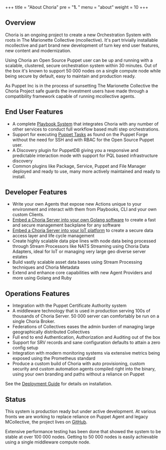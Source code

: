 +++
title = "About Choria"
pre = "<b>1. </b>"
menu = "about"
weight = 10
+++

## Overview

Choria is an ongoing project to create a new Orchestration System with roots in The Marionette Collective (mcollective).  It's part trivially installable mcollective and part brand new development of turn key end user features, new content and modernization.

Using Choria an Open Source Puppet user can be up and running with a scalable, clustered, secure orchestration system within 30 minutes.  Out of the box it's known to support 50 000 nodes on a single compute node while being secure by default, easy to maintain and production ready.

As Puppet Inc is in the process of sunsetting The Marionette Collective the Choria Project safe guards the investment users have made through a compatibility framework capable of running mcollective agents.

## End User Features

  * A complete [Playbook System](/docs/playbooks/) that integrates Choria with any number of other services to conduct full workflow based multi step orchestrations.
  * Support for executing [Puppet Tasks](/docs/tasks/) as found on the Puppet Forge without the need for SSH and with RBAC for the Open Source Puppet user.
  * A Discovery plugin for PuppetDB giving you a responsive and predictable interaction mode with support for PQL based infrastructure discovery
  * Common plugins like Package, Service, Puppet and File Manager deployed and ready to use, many more actively maintained and ready to install.

## Developer Features

  * Write your own Agents that expose new Actions unique to your environment and interact with them from Playbooks, CLI and your own custom Clients.
  * [Embed a Choria Server into your own Golang software](https://github.com/ripienaar/embedded-choria-sample#readme) to create a fast and secure management backplane for any software
  * [Embed a Choria Server into your IoT platform](https://github.com/ripienaar/choriapi) to create a secure data access layer and life cycle management
  * Create highly scalable data pipe lines with node data being processed through Stream Processors like NATS Streaming using Choria Data Adapters, ideal for IoT or managing very large geo diverse server estates
  * Build vastly scalable asset data bases using Stream Processing techniques and Choria Metadata
  * Extend and enhance core capabilities with new Agent Providers and more using Golang and Ruby

## Operations Features

  * Integration with the Puppet Certificate Authority system
  * A middleware technology that is used in production serving 100s of thousands of Choria Server. 50 000 server can comfortably be run on a single Choria Broker.
  * Federations of Collectives eases the admin burden of managing large geographically distributed Collectives
  * Full end to end Authentication, Authorization and Auditing out of the box
  * Support for SRV records and sane configuration defaults to attain a zero config setup
  * Integration with modern monitoring systems via extensive metrics being exposed using the Prometheus standard
  * Produce a custom build of Choria with auto provisioning, custom security and custom automation agents compiled right into the binary, using your own branding and paths without a reliance on Puppet


See the [Deployment Guide](../deployment) for details on installation.

## Status

This system is production ready but under active development.  At various fronts we are working to replace reliance on Puppet Agent and legacy MCollective, the project lives on [GitHub](https://github.com/choria-io).

Extensive performance testing has been done that showed the system to be stable at over 100 000 nodes.  Getting to 50 000 nodes is easily achievable using a single middleware compute node.
